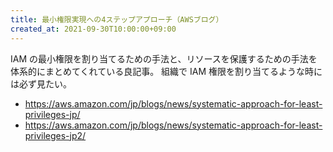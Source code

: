 ```yaml
---
title: 最小権限実現への4ステップアプローチ（AWSブログ）
created_at: 2021-09-30T10:00:00+09:00
---
```


IAM の最小権限を割り当てるための手法と、リソースを保護するための手法を体系的にまとめてくれている良記事。
組織で IAM 権限を割り当てるような時には必ず見たい。

- https://aws.amazon.com/jp/blogs/news/systematic-approach-for-least-privileges-jp/
- https://aws.amazon.com/jp/blogs/news/systematic-approach-for-least-privileges-jp2/

